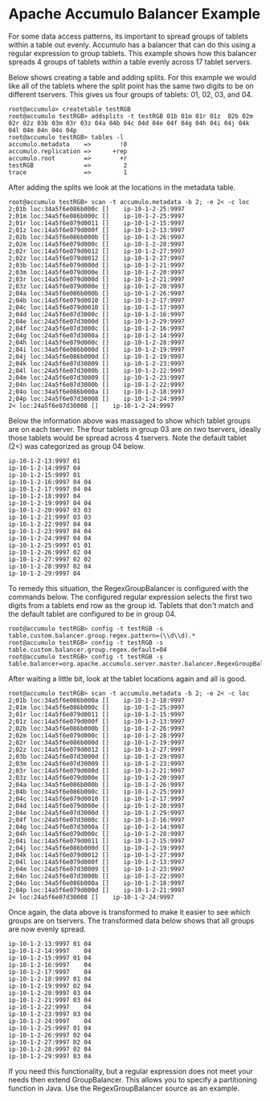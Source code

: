 <!--
Licensed to the Apache Software Foundation (ASF) under one or more
contributor license agreements.  See the NOTICE file distributed with
this work for additional information regarding copyright ownership.
The ASF licenses this file to You under the Apache License, Version 2.0
(the "License"); you may not use this file except in compliance with
the License.  You may obtain a copy of the License at

    http://www.apache.org/licenses/LICENSE-2.0

Unless required by applicable law or agreed to in writing, software
distributed under the License is distributed on an "AS IS" BASIS,
WITHOUT WARRANTIES OR CONDITIONS OF ANY KIND, either express or implied.
See the License for the specific language governing permissions and
limitations under the License.
-->
# Apache Accumulo Balancer Example

For some data access patterns, its important to spread groups of tablets within
a table out evenly.  Accumulo has a balancer that can do this using a regular
expression to group tablets. This example shows how this balancer spreads 4
groups of tablets within a table evenly across 17 tablet servers.

Below shows creating a table and adding splits.  For this example we would like
all of the tablets where the split point has the same two digits to be on
different tservers.  This gives us four groups of tablets: 01, 02, 03, and 04.   

    root@accumulo> createtable testRGB
    root@accumulo testRGB> addsplits -t testRGB 01b 01m 01r 01z  02b 02m 02r 02z 03b 03m 03r 03z 04a 04b 04c 04d 04e 04f 04g 04h 04i 04j 04k 04l 04m 04n 04o 04p
    root@accumulo testRGB> tables -l
    accumulo.metadata    =>        !0
    accumulo.replication =>      +rep
    accumulo.root        =>        +r
    testRGB              =>         2
    trace                =>         1

After adding the splits we look at the locations in the metadata table.

    root@accumulo testRGB> scan -t accumulo.metadata -b 2; -e 2< -c loc
    2;01b loc:34a5f6e086b000c []    ip-10-1-2-25:9997
    2;01m loc:34a5f6e086b000c []    ip-10-1-2-25:9997
    2;01r loc:14a5f6e079d0011 []    ip-10-1-2-15:9997
    2;01z loc:14a5f6e079d000f []    ip-10-1-2-13:9997
    2;02b loc:34a5f6e086b000b []    ip-10-1-2-26:9997
    2;02m loc:14a5f6e079d000c []    ip-10-1-2-28:9997
    2;02r loc:14a5f6e079d0012 []    ip-10-1-2-27:9997
    2;02z loc:14a5f6e079d0012 []    ip-10-1-2-27:9997
    2;03b loc:14a5f6e079d000d []    ip-10-1-2-21:9997
    2;03m loc:14a5f6e079d000e []    ip-10-1-2-20:9997
    2;03r loc:14a5f6e079d000d []    ip-10-1-2-21:9997
    2;03z loc:14a5f6e079d000e []    ip-10-1-2-20:9997
    2;04a loc:34a5f6e086b000b []    ip-10-1-2-26:9997
    2;04b loc:14a5f6e079d0010 []    ip-10-1-2-17:9997
    2;04c loc:14a5f6e079d0010 []    ip-10-1-2-17:9997
    2;04d loc:24a5f6e07d3000c []    ip-10-1-2-16:9997
    2;04e loc:24a5f6e07d3000d []    ip-10-1-2-29:9997
    2;04f loc:24a5f6e07d3000c []    ip-10-1-2-16:9997
    2;04g loc:24a5f6e07d3000a []    ip-10-1-2-14:9997
    2;04h loc:14a5f6e079d000c []    ip-10-1-2-28:9997
    2;04i loc:34a5f6e086b000d []    ip-10-1-2-19:9997
    2;04j loc:34a5f6e086b000d []    ip-10-1-2-19:9997
    2;04k loc:24a5f6e07d30009 []    ip-10-1-2-23:9997
    2;04l loc:24a5f6e07d3000b []    ip-10-1-2-22:9997
    2;04m loc:24a5f6e07d30009 []    ip-10-1-2-23:9997
    2;04n loc:24a5f6e07d3000b []    ip-10-1-2-22:9997
    2;04o loc:34a5f6e086b000a []    ip-10-1-2-18:9997
    2;04p loc:24a5f6e07d30008 []    ip-10-1-2-24:9997
    2< loc:24a5f6e07d30008 []    ip-10-1-2-24:9997

Below the information above was massaged to show which tablet groups are on
each tserver.  The four tablets in group 03 are on two tservers, ideally those
tablets would be spread across 4 tservers.  Note the default tablet (2<) was
categorized as group 04 below.

    ip-10-1-2-13:9997 01
    ip-10-1-2-14:9997 04
    ip-10-1-2-15:9997 01
    ip-10-1-2-16:9997 04 04
    ip-10-1-2-17:9997 04 04
    ip-10-1-2-18:9997 04
    ip-10-1-2-19:9997 04 04
    ip-10-1-2-20:9997 03 03
    ip-10-1-2-21:9997 03 03
    ip-10-1-2-22:9997 04 04
    ip-10-1-2-23:9997 04 04
    ip-10-1-2-24:9997 04 04
    ip-10-1-2-25:9997 01 01
    ip-10-1-2-26:9997 02 04
    ip-10-1-2-27:9997 02 02
    ip-10-1-2-28:9997 02 04
    ip-10-1-2-29:9997 04

To remedy this situation, the RegexGroupBalancer is configured with the
commands below.  The configured regular expression selects the first two digits
from a tablets end row as the group id.  Tablets that don't match and the
default tablet are configured to be in group 04.

    root@accumulo testRGB> config -t testRGB -s table.custom.balancer.group.regex.pattern=(\\d\\d).*
    root@accumulo testRGB> config -t testRGB -s table.custom.balancer.group.regex.default=04
    root@accumulo testRGB> config -t testRGB -s table.balancer=org.apache.accumulo.server.master.balancer.RegexGroupBalancer

After waiting a little bit, look at the tablet locations again and all is good.

    root@accumulo testRGB> scan -t accumulo.metadata -b 2; -e 2< -c loc
    2;01b loc:34a5f6e086b000a []    ip-10-1-2-18:9997
    2;01m loc:34a5f6e086b000c []    ip-10-1-2-25:9997
    2;01r loc:14a5f6e079d0011 []    ip-10-1-2-15:9997
    2;01z loc:14a5f6e079d000f []    ip-10-1-2-13:9997
    2;02b loc:34a5f6e086b000b []    ip-10-1-2-26:9997
    2;02m loc:14a5f6e079d000c []    ip-10-1-2-28:9997
    2;02r loc:34a5f6e086b000d []    ip-10-1-2-19:9997
    2;02z loc:14a5f6e079d0012 []    ip-10-1-2-27:9997
    2;03b loc:24a5f6e07d3000d []    ip-10-1-2-29:9997
    2;03m loc:24a5f6e07d30009 []    ip-10-1-2-23:9997
    2;03r loc:14a5f6e079d000d []    ip-10-1-2-21:9997
    2;03z loc:14a5f6e079d000e []    ip-10-1-2-20:9997
    2;04a loc:34a5f6e086b000b []    ip-10-1-2-26:9997
    2;04b loc:34a5f6e086b000c []    ip-10-1-2-25:9997
    2;04c loc:14a5f6e079d0010 []    ip-10-1-2-17:9997
    2;04d loc:14a5f6e079d000e []    ip-10-1-2-20:9997
    2;04e loc:24a5f6e07d3000d []    ip-10-1-2-29:9997
    2;04f loc:24a5f6e07d3000c []    ip-10-1-2-16:9997
    2;04g loc:24a5f6e07d3000a []    ip-10-1-2-14:9997
    2;04h loc:14a5f6e079d000c []    ip-10-1-2-28:9997
    2;04i loc:14a5f6e079d0011 []    ip-10-1-2-15:9997
    2;04j loc:34a5f6e086b000d []    ip-10-1-2-19:9997
    2;04k loc:14a5f6e079d0012 []    ip-10-1-2-27:9997
    2;04l loc:14a5f6e079d000f []    ip-10-1-2-13:9997
    2;04m loc:24a5f6e07d30009 []    ip-10-1-2-23:9997
    2;04n loc:24a5f6e07d3000b []    ip-10-1-2-22:9997
    2;04o loc:34a5f6e086b000a []    ip-10-1-2-18:9997
    2;04p loc:14a5f6e079d000d []    ip-10-1-2-21:9997
    2< loc:24a5f6e07d30008 []    ip-10-1-2-24:9997

Once again, the data above is transformed to make it easier to see which groups
are on tservers.  The transformed data below shows that all groups are now
evenly spread.

    ip-10-1-2-13:9997 01 04
    ip-10-1-2-14:9997    04
    ip-10-1-2-15:9997 01 04
    ip-10-1-2-16:9997    04
    ip-10-1-2-17:9997    04
    ip-10-1-2-18:9997 01 04
    ip-10-1-2-19:9997 02 04
    ip-10-1-2-20:9997 03 04
    ip-10-1-2-21:9997 03 04
    ip-10-1-2-22:9997    04
    ip-10-1-2-23:9997 03 04
    ip-10-1-2-24:9997    04
    ip-10-1-2-25:9997 01 04
    ip-10-1-2-26:9997 02 04
    ip-10-1-2-27:9997 02 04
    ip-10-1-2-28:9997 02 04
    ip-10-1-2-29:9997 03 04

If you need this functionality, but a regular expression does not meet your
needs then extend GroupBalancer.  This allows you to specify a partitioning
function in Java.  Use the RegexGroupBalancer source as an example.
